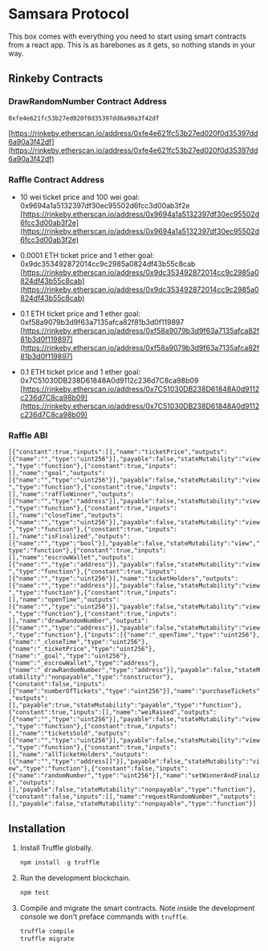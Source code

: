 # Samsara Protocol

This box comes with everything you need to start using smart contracts from a react app. This is as barebones as it gets, so nothing stands in your way.

## Rinkeby Contracts

### DrawRandomNumber Contract Address

`0xfe4e621fc53b27ed020f0d35397dd6a90a3f42df`

[https://rinkeby.etherscan.io/address/0xfe4e621fc53b27ed020f0d35397dd6a90a3f42df](https://rinkeby.etherscan.io/address/0xfe4e621fc53b27ed020f0d35397dd6a90a3f42df)

### Raffle Contract Address

* 10 wei ticket price and 100 wei goal: 0x9694a1a5132397df30ec95502d6fcc3d00ab3f2e
  [https://rinkeby.etherscan.io/address/0x9694a1a5132397df30ec95502d6fcc3d00ab3f2e](https://rinkeby.etherscan.io/address/0x9694a1a5132397df30ec95502d6fcc3d00ab3f2e)
* 0.0001 ETH ticket price and 1 ether goal: 0x9dc353492872014cc9c2985a0824df43b55c8cab
  [https://rinkeby.etherscan.io/address/0x9dc353492872014cc9c2985a0824df43b55c8cab](https://rinkeby.etherscan.io/address/0x9dc353492872014cc9c2985a0824df43b55c8cab)

* 0.1 ETH ticket price and 1 ether goal: 0xf58a9079b3d9f63a7135afca82f81b3d0f119897
  [https://rinkeby.etherscan.io/address/0xf58a9079b3d9f63a7135afca82f81b3d0f119897](https://rinkeby.etherscan.io/address/0xf58a9079b3d9f63a7135afca82f81b3d0f119897)

* 0.1 ETH ticket price and 1 ether goal: 0x7C51030DB238D61848A0d9112c236d7C8ca98b09
  [https://rinkeby.etherscan.io/address/0x7C51030DB238D61848A0d9112c236d7C8ca98b09](https://rinkeby.etherscan.io/address/0x7C51030DB238D61848A0d9112c236d7C8ca98b09)

### Raffle ABI

`[{"constant":true,"inputs":[],"name":"ticketPrice","outputs":[{"name":"","type":"uint256"}],"payable":false,"stateMutability":"view","type":"function"},{"constant":true,"inputs":[],"name":"goal","outputs":[{"name":"","type":"uint256"}],"payable":false,"stateMutability":"view","type":"function"},{"constant":true,"inputs":[],"name":"raffleWinner","outputs":[{"name":"","type":"address"}],"payable":false,"stateMutability":"view","type":"function"},{"constant":true,"inputs":[],"name":"closeTime","outputs":[{"name":"","type":"uint256"}],"payable":false,"stateMutability":"view","type":"function"},{"constant":true,"inputs":[],"name":"isFinalized","outputs":[{"name":"","type":"bool"}],"payable":false,"stateMutability":"view","type":"function"},{"constant":true,"inputs":[],"name":"escrowWallet","outputs":[{"name":"","type":"address"}],"payable":false,"stateMutability":"view","type":"function"},{"constant":true,"inputs":[{"name":"","type":"uint256"}],"name":"ticketHolders","outputs":[{"name":"","type":"address"}],"payable":false,"stateMutability":"view","type":"function"},{"constant":true,"inputs":[],"name":"openTime","outputs":[{"name":"","type":"uint256"}],"payable":false,"stateMutability":"view","type":"function"},{"constant":true,"inputs":[],"name":"drawRandomNumber","outputs":[{"name":"","type":"address"}],"payable":false,"stateMutability":"view","type":"function"},{"inputs":[{"name":"_openTime","type":"uint256"},{"name":"_closeTime","type":"uint256"},{"name":"_ticketPrice","type":"uint256"},{"name":"_goal","type":"uint256"},{"name":"_escrowWallet","type":"address"},{"name":"_drawRandomNumber","type":"address"}],"payable":false,"stateMutability":"nonpayable","type":"constructor"},{"constant":false,"inputs":[{"name":"numberOfTickets","type":"uint256"}],"name":"purchaseTickets","outputs":[],"payable":true,"stateMutability":"payable","type":"function"},{"constant":true,"inputs":[],"name":"weiRaised","outputs":[{"name":"","type":"uint256"}],"payable":false,"stateMutability":"view","type":"function"},{"constant":true,"inputs":[],"name":"ticketsSold","outputs":[{"name":"","type":"uint256"}],"payable":false,"stateMutability":"view","type":"function"},{"constant":true,"inputs":[],"name":"allTicketHolders","outputs":[{"name":"","type":"address[]"}],"payable":false,"stateMutability":"view","type":"function"},{"constant":false,"inputs":[{"name":"randomNumber","type":"uint256"}],"name":"setWinnerAndFinalize","outputs":[],"payable":false,"stateMutability":"nonpayable","type":"function"},{"constant":false,"inputs":[],"name":"requestRandomNumber","outputs":[],"payable":false,"stateMutability":"nonpayable","type":"function"}]`

## Installation

1. Install Truffle globally.

   ```javascript
   npm install -g truffle
   ```

2. Run the development blockchain.

   ```javascript
   npm test
   ```

3. Compile and migrate the smart contracts. Note inside the development console we don't preface commands with `truffle`.

   ```javascript
   truffle compile
   truffle migrate
   ```

